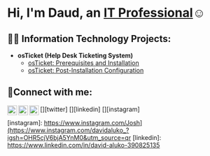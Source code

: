 <h1>Hi, I'm Daud, an <a href="https://www.linkedin.com/in/david-aluko-390825135">IT Professional</a>☺</h1>

<h2>👨‍💻 Information Technology Projects:</h2>

- <b>osTicket (Help Desk Ticketing System)</b>
  - [osTicket: Prerequisites and Installation](https://github.com/DaudAluk/osticket-prereqs)
  - [osTicket: Post-Installation Configuration](https://github.com/DaudAluk/osTicket---Post-Install-Configuration)


<h2>🤳Connect with me:</h2>

[<img align="left" alt="Josh | Twitter" width="22px" src="https://cdn.jsdelivr.net/npm/simple-icons@v3/icons/twitter.svg" />][twitter]
[<img align="left" alt="Josh | LinkedIn" width="22px" src="https://cdn.jsdelivr.net/npm/simple-icons@v3/icons/linkedin.svg" />][linkedin]
[<img align="left" alt="Josh | Instagram" width="22px" src="https://cdn.jsdelivr.net/npm/simple-icons@v3/icons/instagram.svg" />][instagram]

[instagram]: https://www.instagram.com/Josh](https://www.instagram.com/davidaluko_?igsh=OHR5cjV6bjA5YnM0&utm_source=qr
[linkedin]: https://www.linkedin.com/in/david-aluko-390825135
